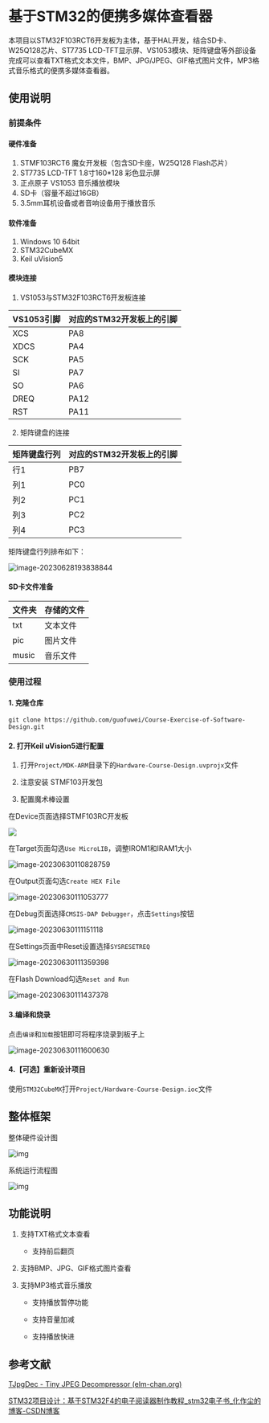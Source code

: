 # 基于STM32的便携多媒体查看器
本项目以STM32F103RCT6开发板为主体，基于HAL开发，结合SD卡、W25Q128芯片、ST7735 LCD-TFT显示屏、VS1053模块、矩阵键盘等外部设备完成可以查看TXT格式文本文件，BMP、JPG/JPEG、GIF格式图片文件，MP3格式音乐格式的便携多媒体查看器。

## 使用说明

### 前提条件

#### 硬件准备

1. STMF103RCT6     魔女开发板（包含SD卡座，W25Q128 Flash芯片）
2. ST7735     LCD-TFT 1.8寸160*128 彩色显示屏
3. 正点原子 VS1053 音乐播放模块
4. SD卡（容量不超过16GB）
5. 3.5mm耳机设备或者音响设备用于播放音乐

#### 软件准备

1. Windows     10 64bit
2. STM32CubeMX
3. Keil     uVision5

#### 模块连接

1. VS1053与STM32F103RCT6开发板连接

| VS1053引脚 | 对应的STM32开发板上的引脚 |
| ---------- | ------------------------- |
| XCS        | PA8                       |
| XDCS       | PA4                       |
| SCK        | PA5                       |
| SI         | PA7                       |
| SO         | PA6                       |
| DREQ       | PA12                      |
| RST        | PA11                      |

2. 矩阵键盘的连接

| 矩阵键盘行列 | 对应的STM32开发板上的引脚 |
| ------------ | ------------------------- |
| 行1          | PB7                       |
| 列1          | PC0                       |
| 列2          | PC1                       |
| 列3          | PC2                       |
| 列4          | PC3                       |

矩阵键盘行列排布如下：

![image-20230628193838844](https://hanshansite-1307452666.cos.ap-shanghai.myqcloud.com/site-img/image-20230628193838844.png)

#### SD卡文件准备
| 文件夹 | 存储的文件 |
| ------------ | ------------------------- |
| txt          | 文本文件                  |
| pic          | 图片文件                  |
| music        | 音乐文件                  |

### 使用过程

#### 1. 克隆仓库

```shell
git clone https://github.com/guofuwei/Course-Exercise-of-Software-Design.git
```

#### 2. 打开Keil uVision5进行配置

1. 打开`Project/MDK-ARM`目录下的`Hardware-Course-Design.uvprojx`文件

2. 注意安装 STMF103开发包

2. 配置魔术棒设置

在Device页面选择STMF103RC开发板

<img src="https://hanshansite-1307452666.cos.ap-shanghai.myqcloud.com/site-img/image-20230630111003244.png"/>

在Target页面勾选`Use MicroLIB`，调整IROM1和IRAM1大小

<img src="https://hanshansite-1307452666.cos.ap-shanghai.myqcloud.com/site-img/image-20230630110828759.png" alt="image-20230630110828759"/>

在Output页面勾选`Create HEX File`

<img src="https://hanshansite-1307452666.cos.ap-shanghai.myqcloud.com/site-img/image-20230630111053777.png" alt="image-20230630111053777"/>

在Debug页面选择`CMSIS-DAP Debugger`，点击`Settings`按钮

<img src="https://hanshansite-1307452666.cos.ap-shanghai.myqcloud.com/site-img/image-20230630111151118.png" alt="image-20230630111151118"  />

在Settings页面中Reset设置选择`SYSRESETREQ`

![image-20230630111359398](https://hanshansite-1307452666.cos.ap-shanghai.myqcloud.com/site-img/image-20230630111359398.png)

在Flash Download勾选`Reset and Run`

![image-20230630111437378](https://hanshansite-1307452666.cos.ap-shanghai.myqcloud.com/site-img/image-20230630111437378.png)

#### 3.编译和烧录

点击`编译`和`加载`按钮即可将程序烧录到板子上

![image-20230630111600630](https://hanshansite-1307452666.cos.ap-shanghai.myqcloud.com/site-img/image-20230630111600630.png)

#### 4.【可选】重新设计项目

使用`STM32CubeMX`打开`Project/Hardware-Course-Design.ioc`文件

## 整体框架

整体硬件设计图

![img](https://hanshansite-1307452666.cos.ap-shanghai.myqcloud.com/site-img/clip_image002.png)

系统运行流程图

![img](https://hanshansite-1307452666.cos.ap-shanghai.myqcloud.com/site-img/clip_image002.png)

## 功能说明

1. 支持TXT格式文本查看

   * 支持前后翻页

2. 支持BMP、JPG、GIF格式图片查看

3. 支持MP3格式音乐播放

   * 支持播放暂停功能

   * 支持音量加减

   * 支持播放快进

## 参考文献

[TJpgDec - Tiny JPEG Decompressor (elm-chan.org)](http://elm-chan.org/fsw/tjpgd/00index.html)

[STM32项目设计：基于STM32F4的电子阅读器制作教程_stm32电子书_化作尘的博客-CSDN博客](https://blog.csdn.net/mbs520/article/details/110817173)
